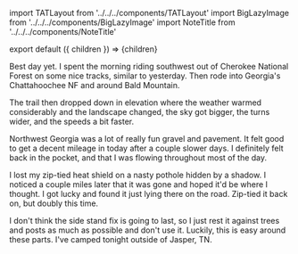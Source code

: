 import TATLayout from '../../../components/TATLayout'
import BigLazyImage from '../../../components/BigLazyImage'
import NoteTitle from '../../../components/NoteTitle'

export default ({ children }) => <TATLayout prev="2018-08-25" next="2018-08-27" >{children}</TATLayout>

<NoteTitle
  title="August 26, 2018 &mdash; Tennessee &#8594; Georgia &#8594; Tennessee"
  subtitle="265 miles"
/>

Best day yet. I spent the morning riding southwest out of Cherokee National Forest on some nice tracks, similar to yesterday. Then rode into Georgia's Chattahoochee NF and around Bald Mountain.

<BigLazyImage src="https://s3.amazonaws.com/tat.honkytonk.in/09/IMG_2632.jpg" />

The trail then dropped down in elevation where the weather warmed considerably and the landscape changed, the sky got bigger, the turns wider, and the speeds a bit faster.

<BigLazyImage src="https://s3.amazonaws.com/tat.honkytonk.in/09/IMG_2637.jpg" />
<BigLazyImage src="https://s3.amazonaws.com/tat.honkytonk.in/09/IMG_2642.jpg" />

Northwest Georgia was a lot of really fun gravel and pavement. It felt good to get a decent mileage in today after a couple slower days. I definitely felt back in the pocket, and that I was flowing throughout most of the day.

<BigLazyImage src="https://s3.amazonaws.com/tat.honkytonk.in/09/IMG_2648.jpg" />
<BigLazyImage src="https://s3.amazonaws.com/tat.honkytonk.in/09/IMG_2649.jpg" />

I lost my zip-tied heat shield on a nasty pothole hidden by a shadow. I noticed a couple miles later that it was gone and hoped it'd be where I thought. I got lucky and found it just lying there on the road. Zip-tied it back on, but doubly this time.

<BigLazyImage src="https://s3.amazonaws.com/tat.honkytonk.in/09/IMG_2636.jpg" />

I don't think the side stand fix is going to last, so I just rest it against trees and posts as much as possible and don't use it. Luckily, this is easy around these parts. I've camped tonight outside of Jasper, TN.

<BigLazyImage src="https://s3.amazonaws.com/tat.honkytonk.in/09/IMG_2652.jpg" />
<BigLazyImage src="https://s3.amazonaws.com/tat.honkytonk.in/09/IMG_2634.jpg" />
